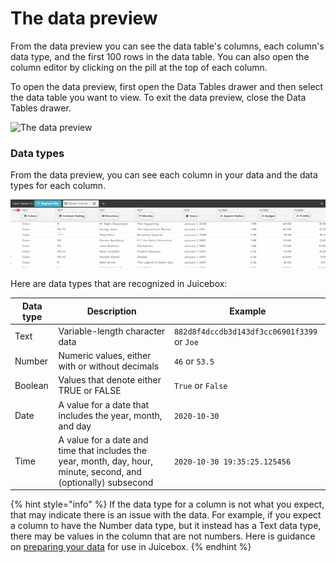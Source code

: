 # The data preview

From the data preview you can see the data table's columns, each column's data type, and the first 100 rows in the data table. You can also open the column editor by clicking on the pill at the top of each column.&#x20;

To open the data preview, first open the Data Tables drawer and then select the data table you want to view. To exit the data preview, close the Data Tables drawer.&#x20;

![The data preview](<../../.gitbook/assets/open data preview.gif>)

### Data types

From the data preview, you can see each column in your data and the data types for each column.

![Data types for each column can be viewed from the data preview](<../../.gitbook/assets/image (398).png>)

Here are data types that are recognized in Juicebox:

| Data type | Description                                                                                                      | Example                                      |
| --------- | ---------------------------------------------------------------------------------------------------------------- | -------------------------------------------- |
| Text      | Variable-length character data                                                                                   | `882d8f4dccdb3d143df3cc06901f3399` or `Joe`  |
| Number    | Numeric values, either with or without decimals                                                                  | `46` or `53.5`                               |
| Boolean   | Values that denote either TRUE or FALSE                                                                          | `True` or `False`                            |
| Date      | A value for a date that includes the year, month, and day                                                        | `2020-10-30`                                 |
| Time      | A value for a date and time that includes the year, month, day, hour, minute, second, and (optionally) subsecond | `2020-10-30 19:35:25.125456`                 |

{% hint style="info" %}
If the data type for a column is not what you expect, that may indicate there is an issue with the data. For example, if you expect a column to have the Number data type, but it instead has a Text data type, there may be values in the column that are not numbers. Here is guidance on [preparing your data](../design-tips/preparing-your-data.md) for use in Juicebox.&#x20;
{% endhint %}
